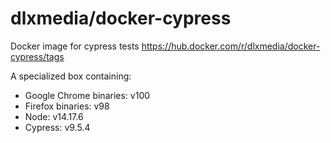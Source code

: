 # dlxmedia/docker-cypress
Docker image for cypress tests
https://hub.docker.com/r/dlxmedia/docker-cypress/tags

A specialized box containing:

* Google Chrome binaries: v100
* Firefox binaries: v98
* Node: v14.17.6
* Cypress: v9.5.4
